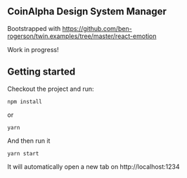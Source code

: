 ## CoinAlpha Design System Manager

Bootstrapped with https://github.com/ben-rogerson/twin.examples/tree/master/react-emotion

Work in progress!


## Getting started

Checkout the project and run:

```shell
npm install
```
or
```shell
yarn
```

And then run it

```shell
yarn start
```

It will automatically open a new tab on
http://localhost:1234